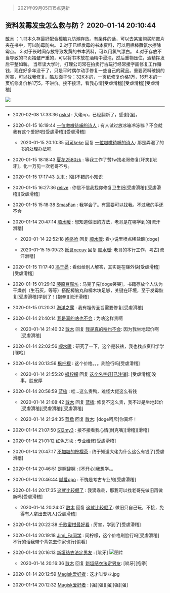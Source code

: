 > 2021年09月05日15点更新
<link rel="stylesheet" href="https://cdn.jsdelivr.net/gh/taotie6/sampleJSON@main/css/photo_show.css">


 ## 资料发霉发虫怎么救与防？ 2020-01-14 20:10:44

 [㪚木](https://www.coolapk.com/feed/15900370?shareKey=YTY0ZjI2MDA1ODhjNjEzMTc1MmE~) ：1.书本久存最好配合樟脑丸防潮存放。有条件的话，可以去某宝购买防霉片夹在书中，可以防霉防虫。
2.对于已经发霉的书本资料，可以用棉棒蘸氨水擦除霉点。
3.对于长时间存放导致发黄的书本资料，可以用氯气漂白。
4.对于存放不当导致的书页褶皱严重的，可以将书本放在酒精中浸泡<!--break-->，然后重物压住，酒精挥发后平整如新。
当年读大学时，打理公司常在拍卖行古玩行经常接字画修复工作赚钱，现在好多年没干了，只是平时偶尔动手修复一些自己的藏品。重要资料破损的厉害，可以找我修复。酷友面子价：32K本的，一页纸修复价格1万，16开本的一页纸修复价格1万5，不讲价。接不接活，看我心情[受虐滑稽][受虐滑稽][受虐滑稽] 

<div class="album">
<img class="img-item" src="https://image.coolapk.com/feed/2019/0314/14/1081091_1552545126_9026@277x194.gif" />
</div>

 ------- 

- 2020-02-08 17:33:36 [qsksl](uid=2849954) : 大佬np，已经翻新了，感谢[强]。 

- 2020-01-15 16:19:44 [一位嗷嗷待哺的诗人](uid=1367215) : 有人试过放冰箱冷冻嘛？不会就我有这个爱好吧[受虐滑稽][受虐滑稽] 

    - 2020-01-15 20:10:35 [可可keke](uid=2190423) 回复 [一位嗷嗷待哺的诗人](uid=1367215): 那是弄湿了的书的处理办法吧 

- 2020-01-15 18:18:43 [夏花2580zk](uid=858641) : 等我工作了赞1w找老哥修复[坏笑][呲牙]，化一万见一次老哥不亏。 

- 2020-01-15 17:17:43 [关末](uid=1493997) : [强]不错的小知识 

- 2020-01-15 16:27:36 [relive](uid=1401589) : 你信不信我找你修复卫生纸[受虐滑稽][受虐滑稽][受虐滑稽] 

- 2020-01-15 15:18:38 [SmasFan](uid=777942) : 我学会了。有需要可以找我。不过我的手还不会 

- 2020-01-14 20:47:14 [顺水暖](uid=2030768) : 想知道做旧的方法，老哥是在哪学到的[流汗滑稽] 

    - 2020-01-14 22:52:18 [咚咚呛](uid=695121) 回复 [顺水暖](uid=2030768): 看小说里喷点稀盐酸[doge] 

    - 2020-01-15 15:09:23 [妖哥occuy](uid=1388591) 回复 [顺水暖](uid=2030768): 老哥的本行工作，考古[流汗滑稽] 

- 2020-01-15 11:17:40 [冯于晏](uid=2980763) : 看似给别人解答，其实是在赚外快[受虐滑稽][受虐滑稽] 

- 2020-01-15 01:29:12 [藤原豆腐坊](uid=528813) : 马克了先[doge笑哭]，书籍存放个人认为干燥剂（生石灰，等等）搭配樟脑丸和樟木块足够，关键在环境，至于发霉恢复[受虐滑稽]学到了！[抱拳][流汗滑稽] 

- 2020-01-15 01:20:31 [海洋之露](uid=1111949) : 我有祖传圣旨需要修复[受虐滑稽] 

- 2020-01-14 21:40:14 [我是真的啥也不会](uid=2388886) : 为啥这样贵啊 

    - 2020-01-14 21:40:32 [㪚木](uid=1081091) 回复 [我是真的啥也不会](uid=2388886): 因为我坐地起价啊[受虐滑稽] 

- 2020-01-14 22:02:56 [顺水暖](uid=2030768) : 研究了一下，这个是装裱，我也找点资料学学[嘿哈] 

- 2020-01-14 20:13:56 [枫柠檬](uid=482620) : 这个价格。。。刷脸行吗[受虐滑稽] 

    - 2020-01-14 21:55:20 [枫柠檬](uid=482620) 回复 [这个名字好[已注销]](uid=863942): [受虐滑稽]没事，脸皮厚 

- 2020-01-14 20:56:59 [蓝楹](uid=467567) : 哇…这么贵鸭，难怪大佬这么有钱 

    - 2020-01-14 21:08:42 [㪚木](uid=1081091) 回复 [蓝楹](uid=467567): 修复不这么贵，我不过是坐地起价[受虐滑稽][受虐滑稽][受虐滑稽] 

    - 2020-01-14 21:24:35 [蓝楹](uid=467567) 回复 [㪚木](uid=1081091): [doge呵斥]你真坏！ 

- 2020-01-14 21:07:50 [S12my3](uid=1072901) : 接不接看我心情[耐克嘴][滑稽][滑稽] 

- 2020-01-14 21:01:12 [红色方块](uid=825268) : 专业维修[受虐滑稽] 

- 2020-01-14 20:47:17 [不加糖的柠檬茶](uid=1973003) : 终于知道大佬为什么这么有钱了[受虐滑稽] 

- 2020-01-14 20:46:51 [是啊辞啊](uid=963639) : [不开心]我想学。。 

- 2020-01-14 20:46:44 [腻爱opo](uid=2148921) : 不愧是考古专业的[受虐滑稽] 

- 2020-01-14 20:17:35 [这就比较倔了](uid=1395166) : 我滴乖乖，那我可以找老哥先做旧再做新吗[受虐滑稽] 

    - 2020-01-14 20:24:07 [㪚木](uid=1081091) 回复 [这就比较倔了](uid=1395166): 做旧只自己玩，不接，免得有人拿出去坑人[受虐滑稽] 

- 2020-01-14 20:22:38 [千歌蜜柑最好看](uid=1256624) : 厉害，学到了[受虐滑稽] 

- 2020-01-14 20:19:18 [Jimi_Fa同学](uid=658442) : 同柠檬，这个价格刷脸行吗[受虐滑稽]
不行的话我带个背包去你家也行[偷看] 

- 2020-01-14 20:16:13 [新垣结衣法定男友](uid=1178500) : [呲牙] ![图片](https://image.coolapk.com/feed/2020/0114/20/1178500_48fb4d7c_4172_849@1080x1920.jpeg)

    - 2020-01-14 20:16:36 [㪚木](uid=1081091) 回复 [新垣结衣法定男友](uid=1178500): [呲牙][抱拳] 

- 2020-01-14 20:12:59 [Magisk爱好者](uid=1833596) : 这才叫专业.jpg 

- 2020-01-14 20:12:32 [Magisk爱好者](uid=1833596) : [强][强][强][强][强] 

